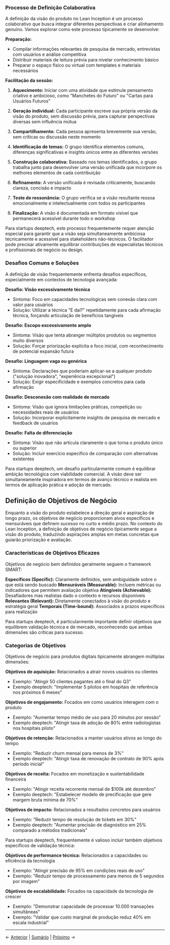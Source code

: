 ### Processo de Definição Colaborativa

A definição da visão do produto no Lean Inception é um processo colaborativo que busca integrar diferentes perspectivas e criar alinhamento genuíno. Vamos explorar como este processo tipicamente se desenvolve:

**Preparação:**
- Compilar informações relevantes de pesquisa de mercado, entrevistas com usuários e análise competitiva
- Distribuir materiais de leitura prévia para nivelar conhecimento básico
- Preparar o espaço físico ou virtual com templates e materiais necessários

**Facilitação da sessão:**
1. **Aquecimento:** Iniciar com uma atividade que estimule pensamento criativo e ambicioso, como "Manchetes do Futuro" ou "Cartas para Usuários Futuros"

2. **Geração individual:** Cada participante escreve sua própria versão da visão do produto, sem discussão prévia, para capturar perspectivas diversas sem influência mútua

3. **Compartilhamento:** Cada pessoa apresenta brevemente sua versão, sem críticas ou discussão neste momento

4. **Identificação de temas:** O grupo identifica elementos comuns, diferenças significativas e insights únicos entre as diferentes versões

5. **Construção colaborativa:** Baseado nos temas identificados, o grupo trabalha junto para desenvolver uma versão unificada que incorpore os melhores elementos de cada contribuição

6. **Refinamento:** A versão unificada é revisada criticamente, buscando clareza, concisão e impacto

7. **Teste de ressonância:** O grupo verifica se a visão resultante ressoa emocionalmente e intelectualmente com todos os participantes

8. **Finalização:** A visão é documentada em formato visível que permanecerá acessível durante todo o workshop

Para startups deeptech, este processo frequentemente requer atenção especial para garantir que a visão seja simultaneamente ambiciosa tecnicamente e acessível para stakeholders não-técnicos. O facilitador pode precisar ativamente equilibrar contribuições de especialistas técnicos e profissionais de negócio ou design.

### Desafios Comuns e Soluções

A definição de visão frequentemente enfrenta desafios específicos, especialmente em contextos de tecnologia avançada:

**Desafio: Visão excessivamente técnica**
- Sintoma: Foco em capacidades tecnológicas sem conexão clara com valor para usuários
- Solução: Utilizar a técnica "E daí?" repetidamente para cada afirmação técnica, forçando articulação de benefícios tangíveis

**Desafio: Escopo excessivamente amplo**
- Sintoma: Visão que tenta abranger múltiplos produtos ou segmentos muito diversos
- Solução: Forçar priorização explícita e foco inicial, com reconhecimento de potencial expansão futura

**Desafio: Linguagem vaga ou genérica**
- Sintoma: Declarações que poderiam aplicar-se a qualquer produto ("solução inovadora", "experiência excepcional")
- Solução: Exigir especificidade e exemplos concretos para cada afirmação

**Desafio: Desconexão com realidade de mercado**
- Sintoma: Visão que ignora limitações práticas, competição ou necessidades reais de usuários
- Solução: Incorporar explicitamente insights de pesquisa de mercado e feedback de usuários

**Desafio: Falta de diferenciação**
- Sintoma: Visão que não articula claramente o que torna o produto único ou superior
- Solução: Incluir exercício específico de comparação com alternativas existentes

Para startups deeptech, um desafio particularmente comum é equilibrar ambição tecnológica com viabilidade comercial. A visão deve ser simultaneamente inspiradora em termos de avanço técnico e realista em termos de aplicação prática e adoção de mercado.

## Definição de Objetivos de Negócio

Enquanto a visão do produto estabelece a direção geral e aspiração de longo prazo, os objetivos de negócio proporcionam alvos específicos e mensuráveis que definem sucesso no curto e médio prazo. No contexto do Lean Inception, a definição de objetivos de negócio tipicamente segue a visão do produto, traduzindo aspirações amplas em metas concretas que guiarão priorização e avaliação.

### Características de Objetivos Eficazes

Objetivos de negócio bem definidos geralmente seguem o framework SMART:

**Específicos (Specific):** Claramente definidos, sem ambiguidade sobre o que está sendo buscado
**Mensuráveis (Measurable):** Incluem métricas ou indicadores que permitem avaliação objetiva
**Atingíveis (Achievable):** Desafiadores mas realistas dado o contexto e recursos disponíveis
**Relevantes (Relevant):** Diretamente conectados à visão do produto e estratégia geral
**Temporais (Time-bound):** Associados a prazos específicos para realização

Para startups deeptech, é particularmente importante definir objetivos que equilibrem validação técnica e de mercado, reconhecendo que ambas dimensões são críticas para sucesso.

### Categorias de Objetivos

Objetivos de negócio para produtos digitais tipicamente abrangem múltiplas dimensões:

**Objetivos de aquisição:** Relacionados a atrair novos usuários ou clientes
- Exemplo: "Atingir 50 clientes pagantes até o final do Q3"
- Exemplo deeptech: "Implementar 5 pilotos em hospitais de referência nos próximos 6 meses"

**Objetivos de engajamento:** Focados em como usuários interagem com o produto
- Exemplo: "Aumentar tempo médio de uso para 20 minutos por sessão"
- Exemplo deeptech: "Atingir taxa de adoção de 80% entre radiologistas nos hospitais piloto"

**Objetivos de retenção:** Relacionados a manter usuários ativos ao longo do tempo
- Exemplo: "Reduzir churn mensal para menos de 3%"
- Exemplo deeptech: "Atingir taxa de renovação de contrato de 90% após período inicial"

**Objetivos de receita:** Focados em monetização e sustentabilidade financeira
- Exemplo: "Atingir receita recorrente mensal de $100k até dezembro"
- Exemplo deeptech: "Estabelecer modelo de precificação que gere margem bruta mínima de 70%"

**Objetivos de impacto:** Relacionados a resultados concretos para usuários
- Exemplo: "Reduzir tempo de resolução de tickets em 30%"
- Exemplo deeptech: "Aumentar precisão de diagnóstico em 25% comparado a métodos tradicionais"

Para startups deeptech, frequentemente é valioso incluir também objetivos específicos de validação técnica:

**Objetivos de performance técnica:** Relacionados a capacidades ou eficiência da tecnologia
- Exemplo: "Atingir precisão de 95% em condições reais de uso"
- Exemplo: "Reduzir tempo de processamento para menos de 5 segundos por imagem"

**Objetivos de escalabilidade:** Focados na capacidade da tecnologia de crescer
- Exemplo: "Demonstrar capacidade de processar 10.000 transações simultâneas"
- Exemplo: "Validar que custo marginal de produção reduz 40% em escala industrial"

---

← [Anterior](./3.1.2_visao_produto_objetivos_parte1.md) | [Sumário](../../sumario.md) | [Próximo](./3.1.2_visao_produto_objetivos_parte3.md) →